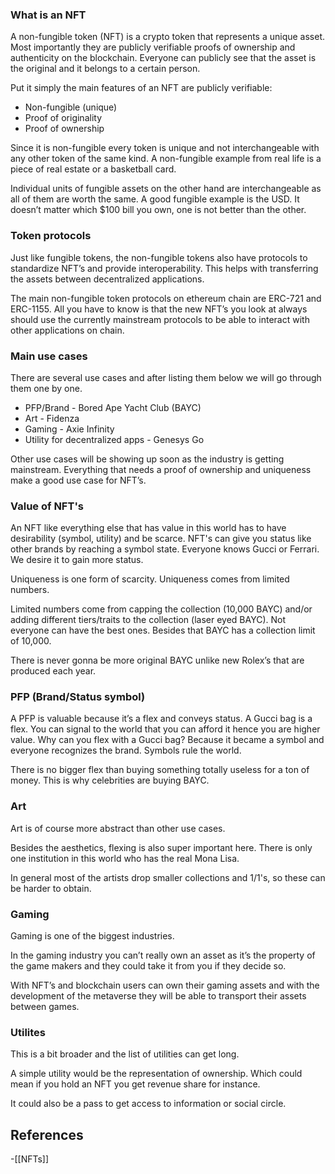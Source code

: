 
### What is an NFT

A non-fungible token (NFT) is a crypto token that represents a unique asset. Most importantly they are publicly verifiable proofs of ownership and authenticity on the blockchain. Everyone can publicly see that the asset is the original and it belongs to a certain person.

Put it simply the main features of an NFT are publicly verifiable:

- Non-fungible (unique)
- Proof of originality
- Proof of ownership

Since it is non-fungible every token is unique and not interchangeable with any other token of the same kind. A non-fungible example from real life is a piece of real estate or a basketball card.

Individual units of fungible assets on the other hand are interchangeable as all of them are worth the same. A good fungible example is the USD. It doesn’t matter which $100 bill you own, one is not better than the other.

### Token protocols

Just like fungible tokens, the non-fungible tokens also have protocols to standardize NFT’s and provide interoperability. This helps with transferring the assets between decentralized applications.

The main non-fungible token protocols on ethereum chain are ERC-721 and ERC-1155. All you have to know is that the new NFT’s you look at always should use the currently mainstream protocols to be able to interact with other applications on chain.

### Main use cases

There are several use cases and after listing them below we will go through them one by one.

- PFP/Brand - Bored Ape Yacht Club (BAYC)
- Art - Fidenza
- Gaming - Axie Infinity
- Utility for decentralized apps - Genesys Go

Other use cases will be showing up soon as the industry is getting mainstream. Everything that needs a proof of ownership and uniqueness make a good use case for NFT’s.

### Value of NFT's

An NFT like everything else that has value in this world has to have desirability (symbol, utility) and be scarce. NFT's can give you status like other brands by reaching a symbol state. Everyone knows Gucci or Ferrari. We desire it to gain more status.

Uniqueness is one form of scarcity. Uniqueness comes from limited numbers.

Limited numbers come from capping the collection (10,000 BAYC) and/or adding different tiers/traits to the collection (laser eyed BAYC). Not everyone can have the best ones. Besides that BAYC has a collection limit of 10,000.

There is never gonna be more original BAYC unlike new Rolex’s that are produced each year.

### PFP (Brand/Status symbol)

A PFP is valuable because it’s a flex and conveys status. A Gucci bag is a flex. You can signal to the world that you can afford it hence you are higher value. Why can you flex with a Gucci bag? Because it became a symbol and everyone recognizes the brand. Symbols rule the world.

There is no bigger flex than buying something totally useless for a ton of money. This is why celebrities are buying BAYC.

### Art

Art is of course more abstract than other use cases.

Besides the aesthetics, flexing is also super important here. There is only one institution in this world who has the real Mona Lisa.

In general most of the artists drop smaller collections and 1/1's, so these can be harder to obtain.


### Gaming

Gaming is one of the biggest industries.

In the gaming industry you can’t really own an asset as it’s the property of the game makers and they could take it from you if they decide so.

With NFT’s and blockchain users can own their gaming assets and with the development of the metaverse they will be able to transport their assets between games.



### Utilites

This is a bit broader and the list of utilities can get long.

A simple utility would be the representation of ownership. Which could mean if you hold an NFT you get revenue share for instance.

It could also be a pass to get access to information or social circle.
## References
<!-- Links to pages not referenced in the content -->
-[[NFTs]]